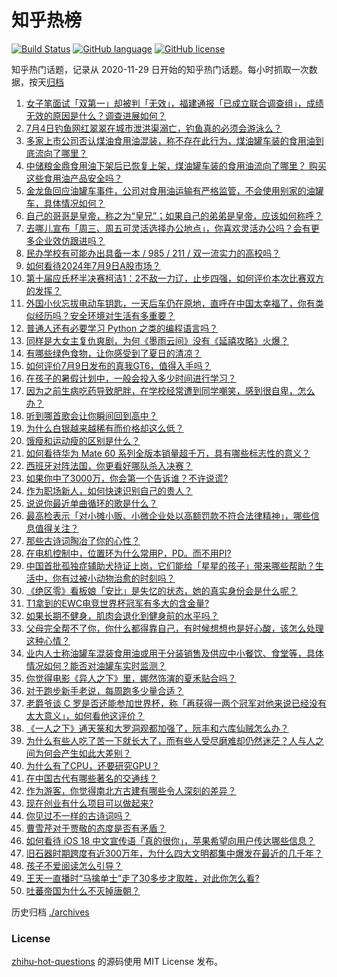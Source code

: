 # 知乎热榜
[![Build Status](https://github.com/ToWeLong/zhihu-hot-questions/workflows/CI/badge.svg)](https://github.com/ToWeLong/zhihu-hot-questions/actions)
[![GitHub language](https://img.shields.io/badge/language-golang-orange.svg)](https://golang.org/)
[![GitHub license](https://img.shields.io/github/license/ToWeLong/zhihu-hot-questions)](https://github.com/ToWeLong/zhihu-hot-questions/blob/main/LICENSE)

知乎热门话题，记录从 2020-11-29 日开始的知乎热门话题。每小时抓取一次数据，按天[归档](./archives)

<!-- BEGIN -->

1. [女子笔面试「双第一」却被判「无效」，福建通报「已成立联合调查组」，成绩无效的原因是什么？调查进展如何？](https://www.zhihu.com/question/661029623)
1. [7月4日钓鱼网红翠翠在城市泄洪渠溺亡，钓鱼真的必须会游泳么？](https://www.zhihu.com/question/660925913)
1. [多家上市公司否认煤油食用油混装，称不存在此行为，煤油罐车装的食用油到底流向了哪里？](https://www.zhihu.com/question/661074403)
1. [中储粮金鼎食用油下架后已恢复上架，煤油罐车装的食用油流向了哪里？ 购买这些食用油产品安全吗？](https://www.zhihu.com/question/661124515)
1. [金龙鱼回应油罐车事件，公司对食用油运输有严格监管，不会使用别家的油罐车，具体情况如何？](https://www.zhihu.com/question/661162511)
1. [自己的哥哥是皇帝，称之为“皇兄”；如果自己的弟弟是皇帝，应该如何称呼？](https://www.zhihu.com/question/661057913)
1. [去哪儿宣布「周三、周五可灵活选择办公地点」，你喜欢灵活办公吗？会有更多企业效仿跟进吗？](https://www.zhihu.com/question/661137090)
1. [民办学校有可能办出具备一本 / 985 / 211 / 双一流实力的高校吗？](https://www.zhihu.com/question/661024154)
1. [如何看待2024年7月9日A股市场？](https://www.zhihu.com/question/661118380)
1. [第十届应氏杯半决赛柯洁1：2不敌一力辽，止步四强，如何评价本次比赛双方的发挥？](https://www.zhihu.com/question/661136473)
1. [外国小伙忘拔电动车钥匙，一天后车仍在原地，直呼在中国太幸福了，你有类似经历吗？安全环境对生活有多重要？](https://www.zhihu.com/question/661035909)
1. [普通人还有必要学习 Python 之类的编程语言吗？](https://www.zhihu.com/question/659661272)
1. [同样是大女主复仇爽剧，为何《墨雨云间》没有《延禧攻略》火爆？](https://www.zhihu.com/question/660652476)
1. [有哪些绿色食物，让你感受到了夏日的清凉？](https://www.zhihu.com/question/658257702)
1. [如何评价7月9日发布的真我GT6，值得入手吗？](https://www.zhihu.com/question/661146076)
1. [在孩子的暑假计划中，一般会投入多少时间进行学习？](https://www.zhihu.com/question/660702795)
1. [因为之前生病吃药导致肥胖，在学校经常遭到同学嘲笑，感到很自卑，怎么办？](https://www.zhihu.com/question/660688514)
1. [听到哪首歌会让你瞬间回到高中？](https://www.zhihu.com/question/658013795)
1. [为什么白银越来越稀有而价格却这么低？](https://www.zhihu.com/question/56864369)
1. [饿瘦和运动瘦的区别是什么？](https://www.zhihu.com/question/660795562)
1. [如何看待华为 Mate  60 系列全版本销量超千万，具有哪些标志性的意义？](https://www.zhihu.com/question/661143392)
1. [西班牙对阵法国，你更看好哪队杀入决赛？](https://www.zhihu.com/question/661002165)
1. [如果你中了3000万，你会第一个告诉谁？不许说谎?](https://www.zhihu.com/question/657532626)
1. [作为职场新人，如何快速识别自己的贵人？](https://www.zhihu.com/question/660912675)
1. [说说你最近单曲循环的歌是什么？](https://www.zhihu.com/question/657426463)
1. [最高检表示「对小摊小贩、小微企业处以高额罚款不符合法律精神」，哪些信息值得关注？](https://www.zhihu.com/question/661057686)
1. [那些古诗词陶冶了你的心性？](https://www.zhihu.com/question/660788145)
1. [在电机控制中，位置环为什么常用P，PD。而不用PI?](https://www.zhihu.com/question/655437602)
1. [中国首批孤独症辅助犬持证上岗，它们能给「星星的孩子」带来哪些帮助？生活中，你有过被小动物治愈的时刻吗？](https://www.zhihu.com/question/661036199)
1. [《绝区零》看板娘「安比」是失忆的状态，她的真实身份会是什么呢？](https://www.zhihu.com/question/661061266)
1. [T1拿到的EWC电竞世界杯冠军有多大的含金量?](https://www.zhihu.com/question/661034647)
1. [如果长期不健身，肌肉会退化到健身前的水平吗？](https://www.zhihu.com/question/652381347)
1. [父母完全帮不了你，你什么都得靠自己，有时候想想也是好心酸，该怎么处理这种心情？](https://www.zhihu.com/question/28719593)
1. [业内人士称油罐车混装食用油或用于分装销售及供应中小餐饮、食堂等，具体情况如何？能否对油罐车实时监测？](https://www.zhihu.com/question/661118695)
1. [你觉得电影《异人之下》里，娜然饰演的夏禾贴合吗？](https://www.zhihu.com/question/658904988)
1. [对于跑步新手老说，每周跑多少量合适？](https://www.zhihu.com/question/658733228)
1. [老爵爷谈 C 罗是否还能参加世界杯，称「再获得一两个冠军对他来说已经没有太大意义」，如何看他这评价？](https://www.zhihu.com/question/660844192)
1. [《一人之下》通天箓和大罗洞观都加强了，阮丰和六库仙贼怎么办？](https://www.zhihu.com/question/661028796)
1. [为什么有些人吃了苦一下就长大了，而有些人受尽磨难却仍然迷茫？人与人之间为何会产生如此大差别？](https://www.zhihu.com/question/660756695)
1. [为什么有了CPU，还要研究GPU？](https://www.zhihu.com/question/660424819)
1. [在中国古代有哪些著名的交通线？](https://www.zhihu.com/question/659662103)
1. [作为游客，你觉得南北方古建有哪些令人深刻的差异？](https://www.zhihu.com/question/658208636)
1. [现在创业有什么项目可以做起来?](https://www.zhihu.com/question/660546174)
1. [你见过不一样的古诗词吗？](https://www.zhihu.com/question/660964789)
1. [曹雪芹对于贾敬的态度是否有矛盾？](https://www.zhihu.com/question/658151161)
1. [如何看待 iOS 18 中文宣传语「真的很你」，苹果希望向用户传达哪些信息？](https://www.zhihu.com/question/660841248)
1. [旧石器时期跨度有近300万年，为什么四大文明都集中爆发在最近的几千年？](https://www.zhihu.com/question/660344125)
1. [孩子不爱阅读怎么引导？](https://www.zhihu.com/question/658474100)
1. [王天一直播时“马擒单士”走了30多步才取胜，对此你怎么看?](https://www.zhihu.com/question/660961953)
1. [吐蕃帝国为什么不灭掉唐朝？](https://www.zhihu.com/question/659243457)

<!-- END -->

历史归档 [./archives](./archives)


### License
[zhihu-hot-questions](https://github.com/towelong/zhihu-hot-questions) 的源码使用 MIT License 发布。